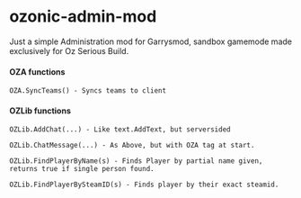 ozonic-admin-mod
================

Just a simple Administration mod for Garrysmod, sandbox gamemode made exclusively for Oz Serious Build.

<h4>OZA functions</h4>

`OZA.SyncTeams() - Syncs teams to client `


<h4>OZLib functions</h4>

`OZLib.AddChat(...) - Like text.AddText, but serversided `

`OZLib.ChatMessage(...) - As Above, but with OZA tag at start. `

`OZLib.FindPlayerByName(s) - Finds Player by partial name given, returns true if single person found.`

`OZLib.FindPlayerBySteamID(s) - Finds player by their exact steamid.`